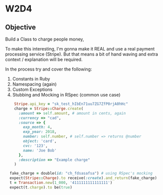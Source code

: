 W2D4
=========

## Objective

Build a Class to charge people money,

To make this interesting, I'm gonna make it REAL and use a real payment processing service (Stripe). But that means a bit of hand waving and extra context / explanation will be required.

In the process try and cover the following:

1. Constants in Ruby
2. Namespacing (again)
3. Custom Exceptions
4. Stubbing and Mocking in RSpec (common use case)













```ruby
    Stripe.api_key = "sk_test_hIbEn71uu7ZG7ZfP0rjA0hHc"
    charge = Stripe::Charge.create(
      :amount => self.amount, # amount in cents, again
      :currency => "cad",
      :source => {
        exp_month: 4,
        exp_year: 2018,
        number: self.number, # self.number => returns @number
        object: 'card',
        cvc: '123',
        name: 'Joe Bob'
      },
      :description => "Example charge"
    )
```











```ruby
  fake_charge = double(id: "ch_fdsasafsa") # using RSpec's mocking
  expect(Stripe::Charge).to receive(:create).and_return(fake_charge)
  t = Transaction.new(1_000, '4111111111111111')
  expect(t.charge).to be(true)
```
